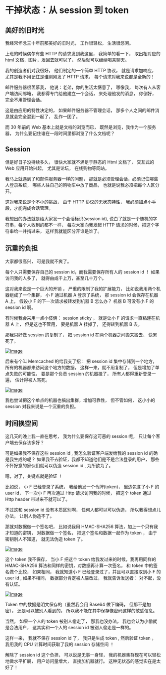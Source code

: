 # 干掉状态：从 session 到 token



## 美好的旧时光

我经常怀念三十年前那美好的旧时光， 工作很轻松， 生活很悠闲。

上班的时候偶尔有些 HTTP 的请求发到我这里， 我简单的看一下， 取出相对应的 html 文档，图片，发回去就可以了， 然后就可以继续喝茶聊天。

我的创造者们对我很好， 他们制定的一个简单 HTTP 协议， 就是请求加响应， 尤其是我不用记住是谁刚刚发了 HTTP 请求， 每个请求对我来说都是全新的！

邮件服务器很羡慕我， 他说：老弟，你的生活太惬意了， 哪像我， 每次有人从客户端访问邮箱， 我都得专门给他建立一个会话， 来处理他发的消息， 你倒好， 完全不用管理会话。

这是由应用的特性决定的， 如果邮件服务器不管理会话， 那多个人之间的邮件消息就会完全混到一起了， 乱作一团了。

而 30 年前的 Web 基本上就是文档的浏览而已， 既然是浏览，我作为一个服务器， 为什么要记住谁在一段时间里都浏览了什么文档呢？

## Session

但是好日子没持续多久， 很快大家就不满足于静态的 Html 文档了， 交互式的 Web 应用开始兴起， 尤其是论坛， 在线购物等网站。

我马上就遇到了和邮件服务器一样的问题， 那就是必须管理会话，必须记住哪些人登录系统， 哪些人往自己的购物车中放了商品， 也就是说我必须把每个人区分开。

这对我来说是个不小的挑战， 由于 HTTP 协议的无状态特性， 我必须加点小手段，才能完成会话管理。

我想出的办法就是给大家发一个会话标识(session id), 说白了就是一个随机的字符串，每个人收到的都不一样， 每次大家向我发起 HTTP 请求的时候，把这个字符串给一并捎过来， 这样我就能区分开谁是谁了。

## 沉重的负担

大家都很高兴， 可是我就不爽了。

每个人只需要保存自己的 session id，而我需要保存所有人的 session id ！ 如果访问我的人多了， 就得由成千上万，甚至几十万个。

这对我来说是一个巨大的开销 ， 严重的限制了我的扩展能力， 比如说我用两个机器组成了一个集群， 小 F 通过机器 A 登录了系统， 那 session id 会保存在机器 A 上， 假设小 F 的下一次请求被转发到机器 B 怎么办？ 机器 B 可没有小 F 的 session id 啊。

有时候我会采用一点小伎俩： session sticky ， 就是让小 F 的请求一直粘连在机器 A 上， 但是这也不管用， 要是机器 A 挂掉了， 还得转到机器 B 去。

那我只好做 session 的复制了， 把 session id 在两个机器之间搬来搬去， 快累死了。

[![image](https://user-images.githubusercontent.com/15389209/45809207-34e3f280-bcfa-11e8-9d8d-3a1094ebe091.png)](https://user-images.githubusercontent.com/15389209/45809207-34e3f280-bcfa-11e8-9d8d-3a1094ebe091.png)

后来有个叫 Memcached 的给我支了招： 把 session id 集中存储到一个地方， 所有的机器都来访问这个地方的数据， 这样一来，就不用复制了， 但是增加了单点失败的可能性， 要是那个负责 session 的机器挂了， 所有人都得重新登录一遍， 估计得被人骂死。

[![image](https://user-images.githubusercontent.com/15389209/45809224-3e6d5a80-bcfa-11e8-8967-410c3d07a919.png)](https://user-images.githubusercontent.com/15389209/45809224-3e6d5a80-bcfa-11e8-8967-410c3d07a919.png)

我也尝试把这个单点的机器也搞出集群，增加可靠性， 但不管如何， 这小小的 session 对我来说是一个沉重的负担。

## 时间换空间

这几天的晚上我一直在思考， 我为什么要保存这可恶的 session 呢， 只让每个客户端去保存该多好？

可是如果我不保存这些 session id , 我怎么验证客户端发给我的 session id 的确是我生成的呢？ 如果我不去验证，我都不知道他们是不是合法登录的用户， 那些不怀好意的家伙们就可以伪造 session id , 为所欲为了。

嗯，对了，关键点就是验证 ！

比如说， 小 F 已经登录了系统， 我给他发一个令牌(token)， 里边包含了小 F 的 user id， 下一次小 F 再次通过 Http 请求访问我的时候， 把这个 token 通过 Http header 带过来不就可以了。

不过这和 session id 没有本质区别啊， 任何人都可以可以伪造， 所以我得想点儿办法， 让别人伪造不了。

那就对数据做一个签名吧， 比如说我用 HMAC-SHA256 算法，加上一个只有我才知道的密钥， 对数据做一个签名， 把这个签名和数据一起作为 token ， 由于密钥别人不知道， 就无法伪造 token 了。

[![image](https://user-images.githubusercontent.com/15389209/45809235-46c59580-bcfa-11e8-9d78-a2621873e73e.png)](https://user-images.githubusercontent.com/15389209/45809235-46c59580-bcfa-11e8-9d78-a2621873e73e.png)

这个 token 我不保存， 当小 F 把这个 token 给我发过来的时候，我再用同样的 HMAC-SHA256 算法和同样的密钥，对数据再计算一次签名， 和 token 中的签名做个比较， 如果相同， 我就知道小 F 已经登录过了，并且可以直接取到小 F 的 user id , 如果不相同， 数据部分肯定被人篡改过， 我就告诉发送者： 对不起，没有认证。

[![image](https://user-images.githubusercontent.com/15389209/45809250-4d540d00-bcfa-11e8-9a49-1313aa96aa1f.png)](https://user-images.githubusercontent.com/15389209/45809250-4d540d00-bcfa-11e8-9a49-1313aa96aa1f.png)

Token 中的数据是明文保存的（虽然我会用 Base64 做下编码， 但那不是加密）， 还是可以被别人看到的， 所以我不能在其中保存像密码这样的敏感信息。

当然， 如果一个人的 token 被别人偷走了， 那我也没办法， 我也会认为小偷就是合法用户， 这其实和一个人的 session id 被别人偷走是一样的。

这样一来， 我就不保存 session id 了， 我只是生成 token , 然后验证 token ， 我用我的 CPU 计算时间获取了我的 session 存储空间 ！

解除了 session id 这个负担， 可以说是无事一身轻， 我的机器集群现在可以轻松地做水平扩展， 用户访问量增大， 直接加机器就行。 这种无状态的感觉实在是太好了！